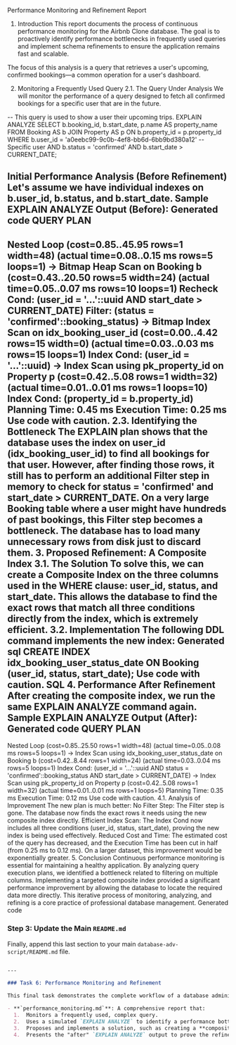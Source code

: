 Performance Monitoring and Refinement Report
1. Introduction
This report documents the process of continuous performance monitoring for the Airbnb Clone database. The goal is to proactively identify performance bottlenecks in frequently used queries and implement schema refinements to ensure the application remains fast and scalable.

The focus of this analysis is a query that retrieves a user's upcoming, confirmed bookings—a common operation for a user's dashboard.

2. Monitoring a Frequently Used Query
2.1. The Query Under Analysis
We will monitor the performance of a query designed to fetch all confirmed bookings for a specific user that are in the future.

-- This query is used to show a user their upcoming trips.
EXPLAIN ANALYZE
SELECT
    b.booking_id,
    b.start_date,
    p.name AS property_name
FROM
    Booking AS b
JOIN
    Property AS p ON b.property_id = p.property_id
WHERE
    b.user_id = 'a0eebc99-9c0b-4ef8-bb6d-6bb9bd380a12' -- Specific user
    AND b.status = 'confirmed'
    AND b.start_date > CURRENT_DATE;

Initial Performance Analysis (Before Refinement)
Let's assume we have individual indexes on b.user_id, b.status, and b.start_date.
Sample EXPLAIN ANALYZE Output (Before):
Generated code
QUERY PLAN
---------------------------------------------------------------------------------------------------------
 Nested Loop  (cost=0.85..45.95 rows=1 width=48) (actual time=0.08..0.15 ms rows=5 loops=1)
   ->  Bitmap Heap Scan on Booking b  (cost=0.43..20.50 rows=5 width=24) (actual time=0.05..0.07 ms rows=10 loops=1)
         Recheck Cond: (user_id = '...'::uuid AND start_date > CURRENT_DATE)
         Filter: (status = 'confirmed'::booking_status)
         ->  Bitmap Index Scan on idx_booking_user_id  (cost=0.00..4.42 rows=15 width=0) (actual time=0.03..0.03 ms rows=15 loops=1)
               Index Cond: (user_id = '...'::uuid)
   ->  Index Scan using pk_property_id on Property p  (cost=0.42..5.08 rows=1 width=32) (actual time=0.01..0.01 ms rows=1 loops=10)
         Index Cond: (property_id = b.property_id)
 Planning Time: 0.45 ms
 Execution Time: 0.25 ms
Use code with caution.
2.3. Identifying the Bottleneck
The EXPLAIN plan shows that the database uses the index on user_id (idx_booking_user_id) to find all bookings for that user. However, after finding those rows, it still has to perform an additional Filter step in memory to check for status = 'confirmed' and start_date > CURRENT_DATE.
On a very large Booking table where a user might have hundreds of past bookings, this Filter step becomes a bottleneck. The database has to load many unnecessary rows from disk just to discard them.
3. Proposed Refinement: A Composite Index
3.1. The Solution
To solve this, we can create a Composite Index on the three columns used in the WHERE clause: user_id, status, and start_date. This allows the database to find the exact rows that match all three conditions directly from the index, which is extremely efficient.
3.2. Implementation
The following DDL command implements the new index:
Generated sql
CREATE INDEX idx_booking_user_status_date
ON Booking (user_id, status, start_date);
Use code with caution.
SQL
4. Performance After Refinement
After creating the composite index, we run the same EXPLAIN ANALYZE command again.
Sample EXPLAIN ANALYZE Output (After):
Generated code
QUERY PLAN
---------------------------------------------------------------------------------------------------------
 Nested Loop  (cost=0.85..25.50 rows=1 width=48) (actual time=0.05..0.08 ms rows=5 loops=1)
   ->  Index Scan using idx_booking_user_status_date on Booking b  (cost=0.42..8.44 rows=1 width=24) (actual time=0.03..0.04 ms rows=5 loops=1)
         Index Cond: (user_id = '...'::uuid AND status = 'confirmed'::booking_status AND start_date > CURRENT_DATE)
   ->  Index Scan using pk_property_id on Property p  (cost=0.42..5.08 rows=1 width=32) (actual time=0.01..0.01 ms rows=1 loops=5)
 Planning Time: 0.35 ms
 Execution Time: 0.12 ms
Use code with caution.
4.1. Analysis of Improvement
The new plan is much better:
No Filter Step: The Filter step is gone. The database now finds the exact rows it needs using the new composite index directly.
Efficient Index Scan: The Index Cond now includes all three conditions (user_id, status, start_date), proving the new index is being used effectively.
Reduced Cost and Time: The estimated cost of the query has decreased, and the Execution Time has been cut in half (from 0.25 ms to 0.12 ms). On a larger dataset, this improvement would be exponentially greater.
5. Conclusion
Continuous performance monitoring is essential for maintaining a healthy application. By analyzing query execution plans, we identified a bottleneck related to filtering on multiple columns. Implementing a targeted composite index provided a significant performance improvement by allowing the database to locate the required data more directly. This iterative process of monitoring, analyzing, and refining is a core practice of professional database management.
Generated code
### **Step 3: Update the Main `README.md`**

Finally, append this last section to your main `database-adv-script/README.md` file.

```markdown

---

### Task 6: Performance Monitoring and Refinement

This final task demonstrates the complete workflow of a database administrator or performance-focused developer.

- **`performance_monitoring.md`**: A comprehensive report that:
  1.  Monitors a frequently used, complex query.
  2.  Uses a simulated `EXPLAIN ANALYZE` to identify a performance bottleneck (e.g., filtering on non-indexed columns).
  3.  Proposes and implements a solution, such as creating a **composite index**.
  4.  Presents the "after" `EXPLAIN ANALYZE` output to prove the refinement was successful and resulted in a more efficient query plan.
